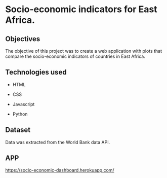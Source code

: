 
# Socio-economic indicators for East Africa.




## Objectives
The objective of this project was to create a web application with plots that compare the 
socio-economic indicators of countries in East Africa.

## Technologies used
+ HTML

+ CSS

+ Javascript

+ Python
 


 
 
 
## Dataset
Data was extracted from the World Bank data API.
## APP
https://socio-economic-dashboard.herokuapp.com/
